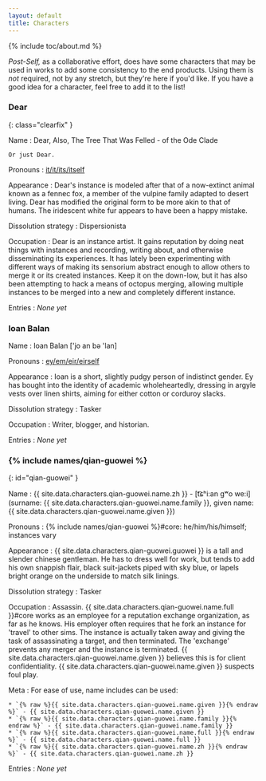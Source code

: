 ```yaml
---
layout: default
title: Characters
---
```


{% include toc/about.md %}

*Post-Self,* as a collaborative effort, does have some characters that may be used in works to add some consistency to the end products. Using them is *not* required, not by any stretch, but they're here if you'd like. If you have a good idea for a character, feel free to add it to the list!

<!-- Please keep this list alphabetical -->

### Dear
{: class="clearfix" }

Name
:   Dear, Also, The Tree That Was Felled -  of the Ode Clade

    Or just Dear.

Pronouns
:   [it/it/its/itself](http://pronoun.is/it)

Appearance
:   Dear's instance is modeled after that of a now-extinct animal known as a fennec fox, a member of the vulpine family adapted to desert living. Dear has modified the original form to be more akin to that of humans. The iridescent white fur appears to have been a happy mistake.

Dissolution strategy
:   Dispersionista

Occupation
:   Dear is an instance artist. It gains reputation by doing neat things with instances and recording, writing about, and otherwise disseminating its experiences. It has lately been experimenting with different ways of making its sensorium abstract enough to allow others to merge it or its created instances. Keep it on the down-low, but it has also been attempting to hack a means of octopus merging, allowing multiple instances to be merged into a new and completely different instance.

Entries
:   *None yet*

### Ioan Balan

Name
:   Ioan Balan ['jo an bə 'lan]

Pronouns
:   [ey/em/eir/eirself](http://pronoun.is/ey)

Appearance
:   Ioan is a short, slightly pudgy person of indistinct gender. Ey has bought into the identity of academic wholeheartedly, dressing in argyle vests over linen shirts, aiming for either cotton or corduroy slacks.

Dissolution strategy
:   Tasker

Occupation
:   Writer, blogger, and historian.

Entries
:   *None yet*

### {% include names/qian-guowei %}
{: id="qian-guowei" }

Name
:   {{ site.data.characters.qian-guowei.name.zh }} - <span class="sans-serif">[t͡ɕʰi:an gʷo we:i]</span> (surname: {{ site.data.characters.qian-guowei.name.family }}, given name: {{ site.data.characters.qian-guowei.name.given }})

Pronouns
:   {% include names/qian-guowei %}#core: he/him/his/himself; instances vary

Appearance
:   {{ site.data.characters.qian-guowei.guowei }} is a tall and slender chinese gentleman. He has to dress well for work, but tends to add his own snappish flair, black suit-jackets piped with sky blue, or lapels bright orange on the underside to match silk linings.

Dissolution strategy
:   Tasker

Occupation
:   Assassin. {{ site.data.characters.qian-guowei.name.full }}#core works as an employee for a reputation exchange organization, as far as he knows. His employer often requires that he fork an instance for 'travel' to other sims. The instance is actually taken away and giving the task of assassinating a target, and then terminated. The 'exchange' prevents any merger and the instance is terminated. {{ site.data.characters.qian-guowei.name.given }} believes this is for client confidentiality. {{ site.data.characters.qian-guowei.name.given }} suspects foul play.

Meta
:   For ease of use, name includes can be used:

    * `{% raw %}{{ site.data.characters.qian-guowei.name.given }}{% endraw %}` - {{ site.data.characters.qian-guowei.name.given }}
    * `{% raw %}{{ site.data.characters.qian-guowei.name.family }}{% endraw %}` - {{ site.data.characters.qian-guowei.name.family }}
    * `{% raw %}{{ site.data.characters.qian-guowei.name.full }}{% endraw %}` - {{ site.data.characters.qian-guowei.name.full }}
    * `{% raw %}{{ site.data.characters.qian-guowei.name.zh }}{% endraw %}` - {{ site.data.characters.qian-guowei.name.zh }}

Entries
:   *None yet*
